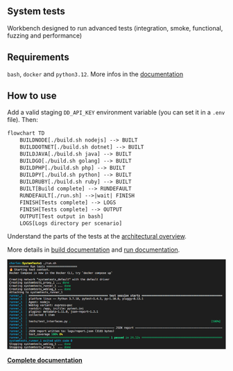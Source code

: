 ## System tests

Workbench designed to run advanced tests (integration, smoke, functional, fuzzing and performance)

## Requirements

`bash`, `docker` and `python3.12`. More infos in the [documentation](https://github.com/DataDog/system-tests/blob/main/docs/execute/requirements.md)

## How to use

Add a valid staging `DD_API_KEY` environment variable (you can set it in a `.env` file). Then:

```mermaid
flowchart TD
    BUILDNODE[./build.sh nodejs] --> BUILT
    BUILDDOTNET[./build.sh dotnet] --> BUILT
    BUILDJAVA[./build.sh java] --> BUILT
    BUILDGO[./build.sh golang] --> BUILT
    BUILDPHP[./build.sh php] --> BUILT
    BUILDPY[./build.sh python] --> BUILT
    BUILDRUBY[./build.sh ruby] --> BUILT
    BUILT[Build complete] --> RUNDEFAULT
    RUNDEFAULT[./run.sh] -->|wait| FINISH
    FINISH[Tests complete] --> LOGS
    FINISH[Tests complete] --> OUTPUT
    OUTPUT[Test output in bash]
    LOGS[Logs directory per scenario]
```

Understand the parts of the tests at the [architectural overview](https://github.com/DataDog/system-tests/blob/main/docs/architecture/overview.md).

More details in [build documentation](https://github.com/DataDog/system-tests/blob/main/docs/execute/build.md) and [run documentation](https://github.com/DataDog/system-tests/blob/main/docs/execute/run.md).

![Output on success](./utils/assets/output.png?raw=true)

**[Complete documentation](https://github.com/DataDog/system-tests/blob/main/docs)**

